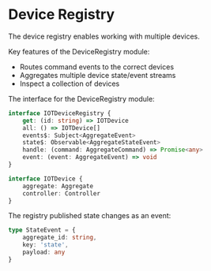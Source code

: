 # Device Registry
The device registry enables working with multiple devices.

Key features of the DeviceRegistry module:
* Routes command events to the correct devices
* Aggregates multiple device state/event streams
* Inspect a collection of devices

The interface for the DeviceRegistry module:
```ts
interface IOTDeviceRegistry {
    get: (id: string) => IOTDevice
    all: () => IOTDevice[]
    events$: Subject<AggregateEvent>
    state$: Observable<AggregateStateEvent>
    handle: (command: AggregateCommand) => Promise<any>
    event: (event: AggregateEvent) => void
}

interface IOTDevice {
    aggregate: Aggregate
    controller: Controller
}
```

The registry published state changes as an event:
```ts
type StateEvent = {
    aggregate_id: string,
    key: 'state',
    payload: any
}
```